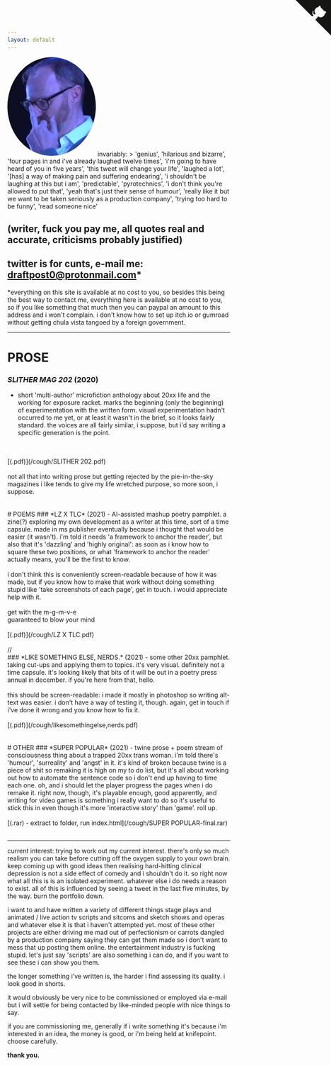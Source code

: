```yaml
---
layout: default
---
```

  <img src="/assets/img/gatiss.png" alt="Mark Gatiss telling you to fuck off" height="auto" width="200" style="border-radius:50%">
invariably: 
> 'genius', 'hilarious and bizarre',  'four pages in and i've already laughed twelve times', 'i'm going to have heard of you in five years', 'this tweet will change your life', 'laughed a lot', '[has] a way of making pain and suffering endearing', 'i shouldn't be laughing at this but i am', 'predictable', 'pyrotechnics', 'i don't think you're allowed to put that', 'yeah that's just their sense of humour', 'really like it but we want to be taken seriously as a production company', 'trying too hard to be funny', 'read someone nice'

## (writer, fuck you pay me, all quotes real and accurate, criticisms probably justified)

## twitter is for cunts, e-mail me: [draftpost0@protonmail.com](mailto:draftpost0@protonmail.com)*
*everything on this site is available at no cost to you, so besides this being the best way to contact me, everything here is available at no cost to you, so if you like something that much then you can paypal an amount to this address and i won't complain. i don't know how to set up itch.io or gumroad without getting chula vista tangoed by a foreign government.

---

# PROSE
### *SLITHER MAG 202* (2020) 
- short 'multi-author' microfiction anthology about 20xx life and the working for exposure racket. marks the beginning (only the beginning) of experimentation with the written form. visual experimentation hadn't occurred to me yet, or at least it wasn't in the brief, so it looks fairly standard. the voices are all fairly similar, i suppose, but i'd say writing a specific generation is the point.
<br>
<br>
[(.pdf)](/cough/SLITHER 202.pdf)
<br>
<br>
not all that into writing prose but getting rejected by the pie-in-the-sky magazines i like tends to give my life wretched purpose, so more soon, i suppose.
<br>
<br>
<br>
# POEMS
### *LZ X TLC* (2021) 
- AI-assisted mashup poetry pamphlet. a zine(?) exploring my own development as a writer at this time, sort of a time capsule. made in ms publisher eventually because i thought that would be easier (it wasn't). i'm told it needs 'a framework to anchor the reader', but also that it's 'dazzling' and 'highly original': as soon as i know how to square these two positions, or what 'framework to anchor the reader' actually means, you'll be the first to know. 
<br>
<br>
i don't think this is conveniently screen-readable because of how it was made, but if you know how to make that work without doing something stupid like 'take screenshots of each page', get in touch. i would appreciate help with it.
<br>
<br>
get with the m-g-m-v-e
<br>
guaranteed to blow your mind
<br>
<br>
[(.pdf)](/cough/LZ X TLC.pdf)
<br>
<br>
//
<br>
### *LIKE SOMETHING ELSE, NERDS.* (2021)
- some other 20xx pamphlet. taking cut-ups and applying them to topics. it's very visual. definitely not a time capsule. it's looking likely that bits of it will be out in a poetry press annual in december. if you're here from that, hello. 
<br>
<br>
this should be screen-readable: i made it mostly in photoshop so writing alt-text was easier. i don't have a way of testing it, though. again, get in touch if i've done it wrong and you know how to fix it.
<br>
<br>
[(.pdf)](/cough/likesomethingelse,nerds.pdf)
<br>
<br>
<br>
# OTHER
### *SUPER POPULAR* (2021) 
- twine prose + poem stream of consciousness thing about a trapped 20xx trans woman. i'm told there's 'humour', 'surreality' and 'angst' in it. it's kind of broken because twine is a piece of shit so remaking it is high on my to do list, but it's all about working out how to automate the sentence code so i don't end up having to time each one. oh, and i should let the player progress the pages when i do remake it. right now, though, it's playable enough, good apparently, and writing for video games is something i really want to do so it's useful to stick this in even though it's more 'interactive story' than 'game'. roll up.
<br>
<br>
[(.rar) - extract to folder, run index.html](/cough/SUPER POPULAR-final.rar)
<br>
<br>

---
current interest: trying to work out my current interest. there's only so much realism you can take before cutting off the oxygen supply to your own brain. keep coming up with good ideas then realising hard-hitting clinical depression is not a side effect of comedy and i shouldn't do it. so right now what all this is is an isolated experiment. whatever else i do needs a reason to exist. all of this is influenced by seeing a tweet in the last five minutes, by the way. burn the portfolio down.

i want to and have written a variety of different things  stage plays and animated / live action tv scripts and sitcoms and sketch shows and operas and whatever else it is that i haven't attempted yet. most of these other projects are either driving me mad out of perfectionism or carrots dangled by a production company saying they can get them made so i don't want to mess that up posting them online. the entertainment industry is fucking stupid. let's just say 'scripts' are also something i can do, and if you want to see these i can show you them.

the longer something i’ve written is, the harder i find assessing its quality. i look good in shorts.

it would obviously be very nice to be commissioned or employed via e-mail but i will settle for being contacted by like-minded people with nice things to say.

if you are commissioning me, generally if i write something it's because i'm interested in an idea, the money is good, or i'm being held at knifepoint. choose carefully.

**thank you.**


<a href="https://github.com/chibicode/solo" class="github-corner"><svg width="80" height="80" viewBox="0 0 250 250" style="fill:#151513; color:#fff; position: absolute; top: 0; border: 0; right: 0;"><path d="M0,0 L115,115 L130,115 L142,142 L250,250 L250,0 Z"></path><path d="M128.3,109.0 C113.8,99.7 119.0,89.6 119.0,89.6 C122.0,82.7 120.5,78.6 120.5,78.6 C119.2,72.0 123.4,76.3 123.4,76.3 C127.3,80.9 125.5,87.3 125.5,87.3 C122.9,97.6 130.6,101.9 134.4,103.2" fill="currentColor" style="transform-origin: 130px 106px;" class="octo-arm"></path><path d="M115.0,115.0 C114.9,115.1 118.7,116.5 119.8,115.4 L133.7,101.6 C136.9,99.2 139.9,98.4 142.2,98.6 C133.8,88.0 127.5,74.4 143.8,58.0 C148.5,53.4 154.0,51.2 159.7,51.0 C160.3,49.4 163.2,43.6 171.4,40.1 C171.4,40.1 176.1,42.5 178.8,56.2 C183.1,58.6 187.2,61.8 190.9,65.4 C194.5,69.0 197.7,73.2 200.1,77.6 C213.8,80.2 216.3,84.9 216.3,84.9 C212.7,93.1 206.9,96.0 205.4,96.6 C205.1,102.4 203.0,107.8 198.3,112.5 C181.9,128.9 168.3,122.5 157.7,114.1 C157.9,116.9 156.7,120.9 152.7,124.9 L141.0,136.5 C139.8,137.7 141.6,141.9 141.8,141.8 Z" fill="currentColor" class="octo-body"></path></svg></a><style>.github-corner:hover .octo-arm{animation:octocat-wave 560ms ease-in-out}@keyframes octocat-wave{0%,100%{transform:rotate(0)}20%,60%{transform:rotate(-25deg)}40%,80%{transform:rotate(10deg)}}@media (max-width:500px){.github-corner:hover .octo-arm{animation:none}.github-corner .octo-arm{animation:octocat-wave 560ms ease-in-out}}</style>
